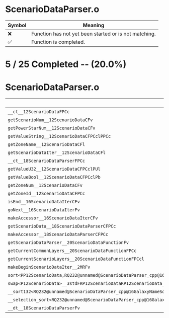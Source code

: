 # ScenarioDataParser.o
| Symbol | Meaning 
| ------------- | ------------- 
| :x: | Function has not yet been started or is not matching. 
| :white_check_mark: | Function is completed. 


# 5 / 25 Completed -- (20.0%)
# ScenarioDataParser.o
| Symbol | Decompiled? |
| ------------- | ------------- |
| `__ct__12ScenarioDataFPCc` | :x: |
| `getScenarioNum__12ScenarioDataCFv` | :x: |
| `getPowerStarNum__12ScenarioDataCFv` | :x: |
| `getValueString__12ScenarioDataCFPCclPPCc` | :white_check_mark: |
| `getZoneName__12ScenarioDataCFl` | :white_check_mark: |
| `getScenarioDataIter__12ScenarioDataCFl` | :x: |
| `__ct__18ScenarioDataParserFPCc` | :x: |
| `getValueU32__12ScenarioDataCFPCclPUl` | :x: |
| `getValueBool__12ScenarioDataCFPCclPb` | :x: |
| `getZoneNum__12ScenarioDataCFv` | :white_check_mark: |
| `getZoneId__12ScenarioDataCFPCc` | :white_check_mark: |
| `isEnd__16ScenarioDataIterCFv` | :x: |
| `goNext__16ScenarioDataIterFv` | :white_check_mark: |
| `makeAccessor__16ScenarioDataIterCFv` | :x: |
| `getScenarioData__18ScenarioDataParserCFPCc` | :x: |
| `makeAccessor__18ScenarioDataParserCFPCc` | :x: |
| `getScenarioDataParser__20ScenarioDataFunctionFv` | :x: |
| `getCurrentCommonLayers__20ScenarioDataFunctionFPCc` | :x: |
| `getCurrentScenarioLayers__20ScenarioDataFunctionFPCcl` | :x: |
| `makeBeginScenarioDataIter__2MRFv` | :x: |
| `sort<PP12ScenarioData,RQ232@unnamed@ScenarioDataParser_cpp@16GalaxyNameSortLt>__3stdFPP12ScenarioDataPP12ScenarioDataRQ232@unnamed@ScenarioDataParser_cpp@16GalaxyNameSortLt_v` | :x: |
| `swap<P12ScenarioData>__3stdFRP12ScenarioDataRP12ScenarioData_v` | :x: |
| `__sort132<RQ232@unnamed@ScenarioDataParser_cpp@16GalaxyNameSortLt,PP12ScenarioData>__3stdFPP12ScenarioDataPP12ScenarioDataPP12ScenarioDataRQ232@unnamed@ScenarioDataParser_cpp@16GalaxyNameSortLt_v` | :x: |
| `__selection_sort<RQ232@unnamed@ScenarioDataParser_cpp@16GalaxyNameSortLt,PP12ScenarioData>__3stdFPP12ScenarioDataPP12ScenarioDataRQ232@unnamed@ScenarioDataParser_cpp@16GalaxyNameSortLt_v` | :x: |
| `__dt__18ScenarioDataParserFv` | :x: |
